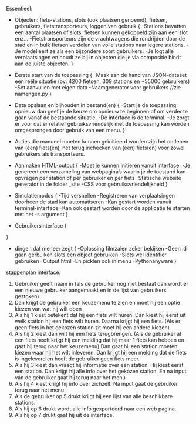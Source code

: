 Essentieel:

- Objecten: fiets-stations, slots (ook plaatsen genoemd), fietsen, gebruikers, fietstransporteurs, loggen van gebruik
  {
  -Stations bevatten een aantal plaatsen of slots, fietsen kunnen gekoppeld zijn aan een slot enz...
  -Fietstransporteurs zijn de vrachtwagens die rondrijden door de stad en in bulk fietsen verdelen van volle stations naar legere stations.
  -Je modelleert ze als een bijzondere soort gebruikers.
  -Je logt alle verplaatsingen en houdt ze bij in objecten die je via compositie bindt aan de juiste objecten.
  }

- Eerste start van de toepassing
  {
  -Maak aan de hand van JSON-dataset een reële situatie (bv: 4200 fietsen, 309 stations en +55000 gebruikers)
  -Set aanvullen met eigen data
  -Naamgenerator voor gebruikers //zie namengen.py
  }

- Data opslaan en bijhouden in bestand(en)
  {
  -Start je de toepassing opnieuw dan geef je de keuze om opnieuw te beginnen of om verder te gaan vanaf de bestaande situatie.
  -De interface is de terminal.
  -Je zorgt er voor dat er relatief gebruiksvriendelijk met de
  toepassing kan worden omgesprongen door gebruik van een menu.
  }

- Acties die manueel moeten kunnen geïnitieerd worden zijn het ontlenen van (een) fiets(en), het terug
  inchecken van (een) fiets(en) voor zowel gebruikers als transporteurs.

- Aanmaken HTML-output
  {
  -Moet je kunnen initieren vanuit interface.
  -Je genereert een verzameling van webpaginaʼs waarin je de toestand kan opvragen per station of per gebruiker en per fiets
  -Statische website generator in de folder \_site
  -CSS voor gebruiksvriendelijkheid
  }

- Simulatiemodus
  {
  -Tijd versnellen
  -Registreren van verplaatsingen doorheen de stad kan automatiseren
  -Kan gestart worden vanuit terminal-interface
  -Kan ook gestart worden door de applicatie te starten met het -s argument
  }

- Gebruikersinterface
  {

}

- dingen dat meneer zegt
  {
  -Oplossing filmzalen zeker bekijken
  -Geen id gaan gerbuiken slots een object gebruiken
  -Slots wel identifier gebruiken
  -Output html
  -En picklen ook in menu
  -Pythonanyware
  }

stappenplan interface:

1. Gebruiker geeft naam in (als de gebruiker nog niet bestaat dan wordt er een nieuwe gebruiker aangemaakt en in de lijst van gebruikers gestoken)
2. Dan krijgt de gebruiker een keuzemenu te zien en moet hij een optie kiezen van wat hij wilt doen
3. Als hij 1 kiest betekent dat hij een fiets wilt huren. Dan kiest hij eerst uit welk station hij een fiets wilt huren. Daarna krijgt hij een fiets. (Als er geen fiets in het gekozen station zit moet hij een andere kiezen)
4. Als hij 2 kiest dan wilt hij een fiets terugbrengen. (Als de gebruiker al een fiets heeft krijgt hij een melding dat hij maar 1 fiets kan hebben en gaat hij terug naar het keuzemenu) Dan gaat hij een station moeten kiezen waar hij het wilt inleveren. Dan krijgt hij een melding dat de fiets is ingeleverd en heeft de gebruiker geen fiets meer.
5. Als hij 3 kiest dan vraagt hij informatie over een station. Hij kiest eerst een station. Dan krijgt hij alle info over het gekozen station. En na input van de gebruiker gaat hij terug naar het menu.
6. Als hij 4 kiest krijgt hij info over zichzelf. Na input gaat de gebruiker terug naar het menu
7. Als de gebruiker op 5 drukt krijgt hij een lijst van alle beschikbare stations.
8. Als hij op 6 drukt wordt alle info gexporteerd naar een web pagina.
9. Als hij op 7 drukt gaat hij uit de interface.
